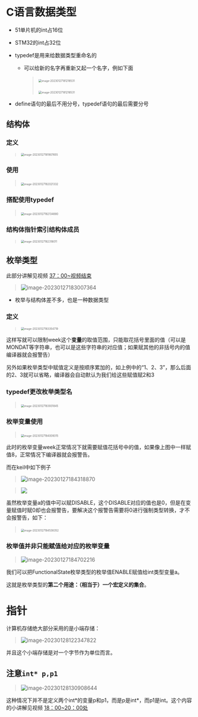 # C语言数据类型

- 51单片机的int占16位

- STM32的int占32位

- typedef是用来给数据类型重命名的

    - 可以给新的名字再重新又起一个名字，例如下面

        > ​	<img src="D:\大学\单片机学习\C语言数据类型\image-20230127181216531-167481659277412.png" alt="image-20230127181216531" style="zoom:50%;" />
        >
        > ​	<img src="D:\大学\单片机学习\C语言数据类型\image-20230127181216531.png" alt="image-20230127181216531" style="zoom:50%;" />

- define语句的最后不用分号，typedef语句的最后需要分号

## 结构体

### 定义

> <img src="D:\大学\单片机学习\C语言数据类型\C-MCU-\image-20230127181907655.png" alt="image-20230127181907655" style="zoom: 50%;" />

### 使用

> ​	<img src="D:\大学\单片机学习\C语言数据类型\C-MCU-\image-20230127182021332.png" alt="image-20230127182021332" style="zoom:50%;" />

### 搭配使用typedef

> ​	<img src="D:\大学\单片机学习\C语言数据类型\C-MCU-\image-20230127182134880.png" alt="image-20230127182134880" style="zoom:50%;" />

### 结构体指针索引结构体成员

> <img src="D:\大学\单片机学习\C语言数据类型\C-MCU-\image-20230127182318011.png" alt="image-20230127182318011" style="zoom:50%;" />

## 枚举类型

此部分讲解见视频 [37：00~视频结束](https://www.bilibili.com/video/BV1th411z7sn/?p=7&spm_id_from=333.1007.top_right_bar_window_history.content.click&vd_source=b8a7d9f6d396acb27e811371a96d6e9a)

> ![image-20230127183007364](D:\大学\单片机学习\C语言数据类型\C-MCU-\image-20230127183007364.png)

- 枚举与结构体差不多，也是一种数据类型

### 定义

> <img src="D:\大学\单片机学习\C语言数据类型\C-MCU-\image-20230127183354719.png" alt="image-20230127183354719" style="zoom:50%;" />

这样写就可以限制week这个**变量**的取值范围，只能取花括号里面的值（可以是MONDAT等字符串，也可以是这些字符串的对应值；如果赋其他的非括号内的值编译器就会报警告）

另外如果枚举类型中赋值定义是按顺序累加的，如上例中的“1、2、3”，那么后面的2、3就可以省略，编译器会自动默认为我们给这些赋值赋2和3

### typedef更改枚举类型名

> ​	<img src="D:\大学\单片机学习\C语言数据类型\C-MCU-\image-20230127183931845.png" alt="image-20230127183931845" style="zoom:50%;" />

### 枚举变量使用

> ​	<img src="D:\大学\单片机学习\C语言数据类型\C-MCU-\image-20230127184009315.png" alt="image-20230127184009315" style="zoom:50%;" />

此时的枚举变量week正常情况下就需要赋值花括号中的值，如果像上图中一样赋值8，正常情况下编译器就会报警告。

而在keil中如下例子

> ![image-20230127184318870](C:\Users\win10\AppData\Roaming\Typora\typora-user-images\image-20230127184318870.png)

> ![](D:\大学\单片机学习\C语言数据类型\C-MCU-\image-20230127184327395.png)

虽然枚举变量a的值中可以赋DISABLE，这个DISABLE对应的值也是0，但是在变量赋值时赋0却也会报警告，要解决这个报警告需要将0进行强制类型转换，才不会报警告，如下：

> ​	<img src="D:\大学\单片机学习\C语言数据类型\C-MCU-\image-20230127184538352.png" alt="image-20230127184538352" style="zoom:50%;" />

### 枚举值并非只能赋值给对应的枚举变量

> ![image-20230127184702216](D:\大学\单片机学习\C语言数据类型\C-MCU-\image-20230127184702216.png)

我们可以把FunctionalState枚举类型的枚举值ENABLE赋值给int类型变量a。

这就是枚举类型的**第二个用途：（相当于）一个宏定义的集合**。

# 指针

计算机存储绝大部分采用的是小端存储：

> ![image-20230128122347822](D:\大学\单片机学习\C语言数据类型\C-MCU-\image-20230128122347822.png)

并且这个小端存储是对一个字节作为单位而言。

## 注意`int* p,p1`

> ![image-20230128130908644](D:\大学\单片机学习\C语言数据类型\C-MCU-\image-20230128130908644.png)

这种情况下并不是定义两个int*的变量p和p1，而是p是int\*，而p1是int。这个内容的小讲解见视频 [18：00~20：00处](https://www.bilibili.com/video/BV1Mb4y1X7dz/?spm_id_from=333.999.0.0&vd_source=b8a7d9f6d396acb27e811371a96d6e9a)